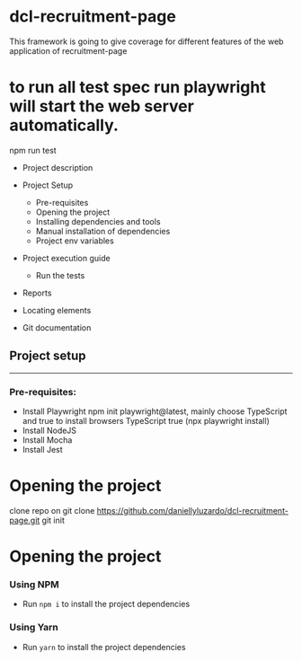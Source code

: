 # dcl-recruitment-page
This framework is going to give coverage for different features of the web application of recruitment-page

# to run all test spec run playwright will start the web server automatically.
npm run test

* Project description
* Project Setup
  * Pre-requisites
  * Opening the project
  * Installing dependencies and tools
  * Manual installation of dependencies
  * Project env variables

* Project execution guide
    * Run the tests
* Reports
* Locating elements
* Git documentation

## Project setup
---------------------
### Pre-requisites: 
* Install Playwright
    npm init playwright@latest, mainly choose TypeScript and true to install browsers
	TypeScript
	true (npx playwright install)
* Install NodeJS
* Install Mocha
* Install Jest

# Opening the project
clone repo on git clone https://github.com/daniellyluzardo/dcl-recruitment-page.git
git init

# Opening the project
### Using NPM

- Run `npm i` to install the project dependencies

### Using Yarn

- Run `yarn` to install the project dependencies
